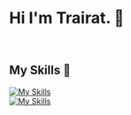 # Hi I'm Trairat. 👋 
<br>

## My Skills :bee:
[![My Skills](https://skillicons.dev/icons?i=html)](https://skillicons.dev)<br>
[![My Skills](https://skillicons.dev/icons?i=css)](https://skillicons.dev)
<!--
**eurekaMarch/eurekaMarch** is a ✨ _special_ ✨ repository because its `README.md` (this file) appears on your GitHub profile.

Here are some ideas to get you started:

- 🔭 I’m currently working on ...
- 🌱 I’m currently learning ...
- 👯 I’m looking to collaborate on ...
- 🤔 I’m looking for help with ...
- 💬 Ask me about ...
- 📫 How to reach me: ...
- 😄 Pronouns: ...
- ⚡ Fun fact: ...
-->

